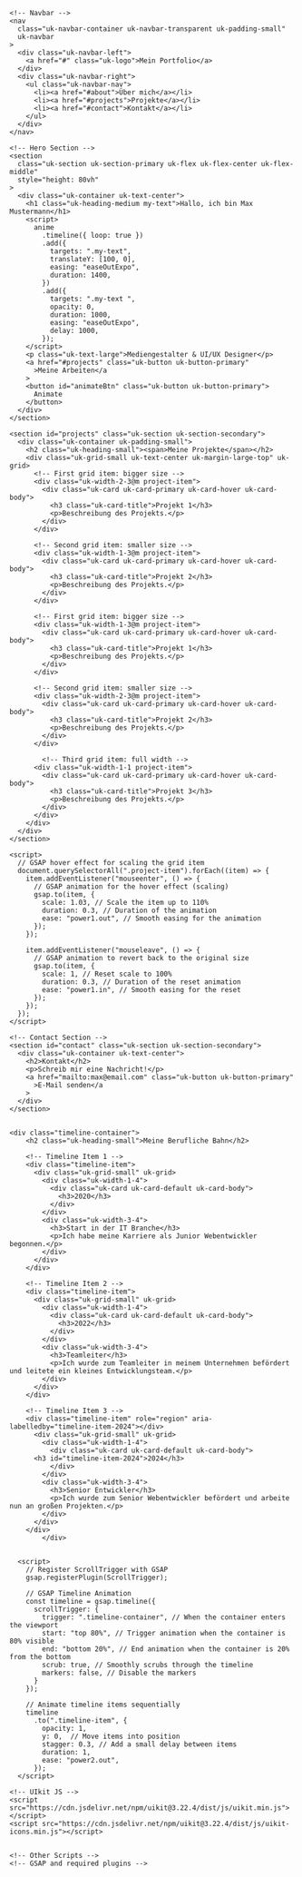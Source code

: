 <!DOCTYPE html>
<html>
  <head>
    <meta charset="utf-8" />
    <meta http-equiv="X-UA-Compatible" content="IE=edge" />
    <title>ERSTE SCHRITTE MIT BRACKETS</title>
    <meta
      name="description"
      content="Ein interaktiver Wegweiser für die ersten Schritte mit Brackets."
    />
    <link rel="stylesheet" href="main.css" />
    <link rel="stylesheet" href="uikit-custom.css" />
    <script src="https://cdnjs.cloudflare.com/ajax/libs/gsap/3.12.2/gsap.min.js"></script>
    <script src="https://cdnjs.cloudflare.com/ajax/libs/gsap/3.12.2/ScrollTrigger.min.js"></script>
    <script src="https://cdnjs.cloudflare.com/ajax/libs/gsap/3.12.2/ScrollSmoother.min.js"></script>
    <script src="anime.js"></script>
    <script src="https://cdnjs.cloudflare.com/ajax/libs/animejs/3.2.2/anime.js"></script>
    <script src="https://cdnjs.cloudflare.com/ajax/libs/gsap/3.9.1/ScrollTrigger.min.js"></script>
  </head>

  <body class="">
    <!-- Apply uk-light class here -->

    <!-- Navbar -->
    <nav
      class="uk-navbar-container uk-navbar-transparent uk-padding-small"
      uk-navbar
    >
      <div class="uk-navbar-left">
        <a href="#" class="uk-logo">Mein Portfolio</a>
      </div>
      <div class="uk-navbar-right">
        <ul class="uk-navbar-nav">
          <li><a href="#about">Über mich</a></li>
          <li><a href="#projects">Projekte</a></li>
          <li><a href="#contact">Kontakt</a></li>
        </ul>
      </div>
    </nav>

    <!-- Hero Section -->
    <section
      class="uk-section uk-section-primary uk-flex uk-flex-center uk-flex-middle"
      style="height: 80vh"
    >
      <div class="uk-container uk-text-center">
        <h1 class="uk-heading-medium my-text">Hallo, ich bin Max Mustermann</h1>
        <script>
          anime
            .timeline({ loop: true })
            .add({
              targets: ".my-text",
              translateY: [100, 0],
              easing: "easeOutExpo",
              duration: 1400,
            })
            .add({
              targets: ".my-text ",
              opacity: 0,
              duration: 1000,
              easing: "easeOutExpo",
              delay: 1000,
            });
        </script>
        <p class="uk-text-large">Mediengestalter & UI/UX Designer</p>
        <a href="#projects" class="uk-button uk-button-primary"
          >Meine Arbeiten</a
        >
        <button id="animateBtn" class="uk-button uk-button-primary">
          Animate
        </button>
      </div>
    </section>

    <section id="projects" class="uk-section uk-section-secondary">
      <div class="uk-container uk-padding-small">
        <h2 class="uk-heading-small"><span>Meine Projekte</span></h2>
        <div class="uk-grid-small uk-text-center uk-margin-large-top" uk-grid>
          <!-- First grid item: bigger size -->
          <div class="uk-width-2-3@m project-item">
            <div class="uk-card uk-card-primary uk-card-hover uk-card-body">
              <h3 class="uk-card-title">Projekt 1</h3>
              <p>Beschreibung des Projekts.</p>
            </div>
          </div>

          <!-- Second grid item: smaller size -->
          <div class="uk-width-1-3@m project-item">
            <div class="uk-card uk-card-primary uk-card-hover uk-card-body">
              <h3 class="uk-card-title">Projekt 2</h3>
              <p>Beschreibung des Projekts.</p>
            </div>
          </div>

          <!-- First grid item: bigger size -->
          <div class="uk-width-1-3@m project-item">
            <div class="uk-card uk-card-primary uk-card-hover uk-card-body">
              <h3 class="uk-card-title">Projekt 1</h3>
              <p>Beschreibung des Projekts.</p>
            </div>
          </div>

          <!-- Second grid item: smaller size -->
          <div class="uk-width-2-3@m project-item">
            <div class="uk-card uk-card-primary uk-card-hover uk-card-body">
              <h3 class="uk-card-title">Projekt 2</h3>
              <p>Beschreibung des Projekts.</p>
            </div>
          </div>

            <!-- Third grid item: full width -->
          <div class="uk-width-1-1 project-item">
            <div class="uk-card uk-card-primary uk-card-hover uk-card-body">
              <h3 class="uk-card-title">Projekt 3</h3>
              <p>Beschreibung des Projekts.</p>
            </div>
          </div>
        </div>
      </div>
    </section>

    <script>
      // GSAP hover effect for scaling the grid item
      document.querySelectorAll(".project-item").forEach((item) => {
        item.addEventListener("mouseenter", () => {
          // GSAP animation for the hover effect (scaling)
          gsap.to(item, {
            scale: 1.03, // Scale the item up to 110%
            duration: 0.3, // Duration of the animation
            ease: "power1.out", // Smooth easing for the animation
          });
        });

        item.addEventListener("mouseleave", () => {
          // GSAP animation to revert back to the original size
          gsap.to(item, {
            scale: 1, // Reset scale to 100%
            duration: 0.3, // Duration of the reset animation
            ease: "power1.in", // Smooth easing for the reset
          });
        });
      });
    </script>

    <!-- Contact Section -->
    <section id="contact" class="uk-section uk-section-secondary">
      <div class="uk-container uk-text-center">
        <h2>Kontakt</h2>
        <p>Schreib mir eine Nachricht!</p>
        <a href="mailto:max@email.com" class="uk-button uk-button-primary"
          >E-Mail senden</a
        >
      </div>
    </section>


    <div class="timeline-container">
        <h2 class="uk-heading-small">Meine Berufliche Bahn</h2>
    
        <!-- Timeline Item 1 -->
        <div class="timeline-item">
          <div class="uk-grid-small" uk-grid>
            <div class="uk-width-1-4">
              <div class="uk-card uk-card-default uk-card-body">
                <h3>2020</h3>
              </div>
            </div>
            <div class="uk-width-3-4">
              <h3>Start in der IT Branche</h3>
              <p>Ich habe meine Karriere als Junior Webentwickler begonnen.</p>
            </div>
          </div>
        </div>
    
        <!-- Timeline Item 2 -->
        <div class="timeline-item">
          <div class="uk-grid-small" uk-grid>
            <div class="uk-width-1-4">
              <div class="uk-card uk-card-default uk-card-body">
                <h3>2022</h3>
              </div>
            </div>
            <div class="uk-width-3-4">
              <h3>Teamleiter</h3>
              <p>Ich wurde zum Teamleiter in meinem Unternehmen befördert und leitete ein kleines Entwicklungsteam.</p>
            </div>
          </div>
        </div>
    
        <!-- Timeline Item 3 -->
        <div class="timeline-item" role="region" aria-labelledby="timeline-item-2024"></div>
          <div class="uk-grid-small" uk-grid>
            <div class="uk-width-1-4">
              <div class="uk-card uk-card-default uk-card-body">
          <h3 id="timeline-item-2024">2024</h3>
              </div>
            </div>
            <div class="uk-width-3-4">
              <h3>Senior Entwickler</h3>
              <p>Ich wurde zum Senior Webentwickler befördert und arbeite nun an großen Projekten.</p>
            </div>
          </div>
        </div>
            </div>
    
    
      <script>
        // Register ScrollTrigger with GSAP
        gsap.registerPlugin(ScrollTrigger);
    
        // GSAP Timeline Animation
        const timeline = gsap.timeline({
          scrollTrigger: {
            trigger: ".timeline-container", // When the container enters the viewport
            start: "top 80%", // Trigger animation when the container is 80% visible
            end: "bottom 20%", // End animation when the container is 20% from the bottom
            scrub: true, // Smoothly scrubs through the timeline
            markers: false, // Disable the markers
          }
        });
    
        // Animate timeline items sequentially
        timeline
          .to(".timeline-item", {
            opacity: 1,
            y: 0,  // Move items into position
            stagger: 0.3, // Add a small delay between items
            duration: 1,
            ease: "power2.out",
          });
      </script>

    <!-- UIkit JS -->
    <script src="https://cdn.jsdelivr.net/npm/uikit@3.22.4/dist/js/uikit.min.js"></script>
    <script src="https://cdn.jsdelivr.net/npm/uikit@3.22.4/dist/js/uikit-icons.min.js"></script>


    <!-- Other Scripts -->
    <!-- GSAP and required plugins -->
  </body>
</html>
